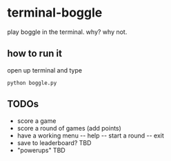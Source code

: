 # terminal-boggle
play boggle in the terminal. why? why not.

## how to run it
open up terminal and type
```
python boggle.py
```

## TODOs
- score a game
- score a round of games (add points)
- have a working menu
-- help
-- start a round
-- exit
- save to leaderboard? TBD
- "powerups" TBD

